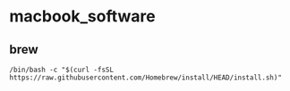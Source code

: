 # macbook_software
## brew
    /bin/bash -c "$(curl -fsSL https://raw.githubusercontent.com/Homebrew/install/HEAD/install.sh)"

